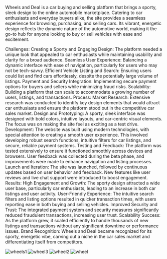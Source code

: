 Wheels and Deal is a car buying and selling platform that brings a sporty, sleek design to the online automobile marketplace. Catering to car enthusiasts and everyday buyers alike, the site provides a seamless experience for browsing, purchasing, and selling cars. Its vibrant, energetic design reflects the dynamic nature of the automotive world, making it the go-to hub for anyone looking to buy or sell vehicles with ease and excitement.

Challenges:
Creating a Sporty and Engaging Design: The platform needed a unique look that appealed to car enthusiasts while maintaining usability and clarity for a broad audience.
Seamless User Experience: Balancing a dynamic interface with ease of navigation, particularly for users who may not be tech-savvy.
Efficient Vehicle Listing and Search: Ensuring users could list and find cars effortlessly, despite the potentially large volume of listings.
Payment and Security Integration: Implementing secure payment options for buyers and sellers while minimizing fraud risks.
Scalability: Building a platform that can scale to accommodate a growing number of users, listings, and transactions.
Process:
Market Research: Extensive research was conducted to identify key design elements that would attract car enthusiasts and ensure the platform stood out in the competitive car sales market.
Design and Prototyping: A sporty, sleek interface was designed with bold colors, intuitive layouts, and car-centric visual elements. The focus was on making the site feel as exciting as a test drive.
Development: The website was built using modern technologies, with special attention to creating a smooth user experience. This involved developing robust search functions, intuitive filters for car listings, and secure, reliable payment systems.
Testing and Feedback: The platform was tested extensively to ensure it functioned smoothly across devices and browsers. User feedback was collected during the beta phase, and improvements were made to enhance navigation and listing processes.
Launch and Iteration: The site was launched, followed by continuous updates based on user behavior and feedback. New features like user reviews and live chat support were introduced to boost engagement.
Results:
High Engagement and Growth: The sporty design attracted a wide user base, particularly car enthusiasts, leading to an increase in both car listings and user activity.
User-Friendly Experience: The intuitive search filters and listing options resulted in quicker transaction times, with users reporting ease in both buying and selling vehicles.
Improved Security and Trust: The integrated payment system and security measures significantly reduced fraudulent transactions, increasing user trust.
Scalability Success: As the platform grew, it scaled efficiently to handle thousands of new listings and transactions without any significant downtime or performance issues.
Brand Recognition: Wheels and Deal became recognized for its sporty, energetic vibe, carving out a niche in the car sales market and differentiating itself from competitors.

![wheels1](https://github.com/user-attachments/assets/54e79134-2373-400a-8c69-91b4c81d5aa9)
![wheel3](https://github.com/user-attachments/assets/4b660209-ec2c-4bd4-b28d-829c9a7f655b)
![wheel2](https://github.com/user-attachments/assets/0564e888-eb74-4ab3-8f26-48a881a8cf7b)
![wheel](https://github.com/user-attachments/assets/aee924c1-b989-4765-9bb9-ca375a74260c)
